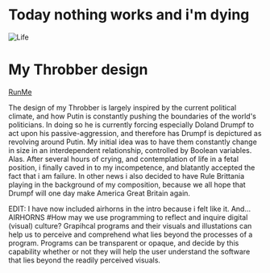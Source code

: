 # Today nothing works and i'm dying
![Life](http://i.imgur.com/NGh9QpK.jpg)
# My Throbber design
[RunMe](https://goo.gl/l3Ueek)

The design of my Throbber is largely inspired by the current political climate, and how Putin is constantly pushing the boundaries of the world's politicians. In doing so he is currently forcing especially Doland Drumpf to act upon his passive-aggression, and therefore has Drumpf is depictured as revolving around Putin.
My initial idea was to have them constantly change in size in an interdependent relationship, controlled by Boolean variables. Alas. After several hours of crying, and contemplation of life in a fetal position, i finally caved in to my incompetence, and blatantly accepted the fact that i am failure.
In other news i also decided to have Rule Brittania playing in the background of my composition, because we all hope that Drumpf will one day make America Great Britain again.

EDIT: I have now included airhorns in the intro because i felt like it. And... AIRHORNS
#How may we use programming to reflect and inquire digital (visual) culture?
Grapihcal programs and their visuals and illustations can help us to perceive and comprehend what lies beyond the processes of a program. Programs can be transparent or opaque, and decide by this capability whether or not they will help the user understand the software that lies beyond the readily perceived visuals.
